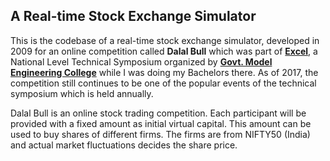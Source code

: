 ## A Real-time Stock Exchange Simulator

This is the codebase of a real-time stock exchange simulator, developed in 2009 for an online competition called **Dalal Bull** which was part of [**Excel**](https://excelmec.ord/), a National Level Technical Symposium organized by [**Govt. Model Engineering College**](http://www.mec.ac.in/) while I was doing my Bachelors there. As of 2017, the competition still continues to be one of the popular events of the technical symposium which is held annually.

Dalal Bull is an online stock trading competition. Each participant will be provided with a fixed amount as initial virtual capital. This amount can be used to buy shares of different firms. The firms are from NIFTY50 (India) and actual market fluctuations decides the share price. 

